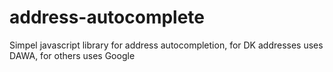 # address-autocomplete
Simpel javascript library for address autocompletion, for DK addresses uses DAWA, for others uses Google
